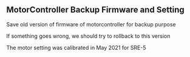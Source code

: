 ## MotorController Backup Firmware and Setting

Save old version of firmware of motorcontroller for backup purpose

If something goes wrong, we should try to rollback to this version

The motor setting was calibrated in May 2021 for SRE-5

